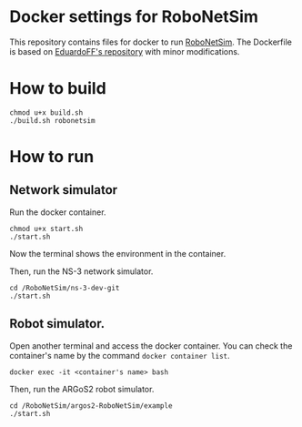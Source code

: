 # Docker settings for RoboNetSim

This repository contains files for docker to run [RoboNetSim](http://www.giannidicaro.com/robonetsim.html).
The Dockerfile is based on [EduardoFF's repository](https://github.com/EduardoFF/RoboNetSim) with minor modifications.

# How to build
```
chmod u+x build.sh
./build.sh robonetsim
```

# How to run

## Network simulator
Run the docker container.
```
chmod u+x start.sh
./start.sh
```
Now the terminal shows the environment in the container.

Then, run the NS-3 network simulator.
```
cd /RoboNetSim/ns-3-dev-git
./start.sh
```

## Robot simulator.
Open another terminal and access the docker container.
You can check the container's name by the command `docker container list`.
```
docker exec -it <container's name> bash
```

Then, run the ARGoS2 robot simulator.
```
cd /RoboNetSim/argos2-RoboNetSim/example
./start.sh
```

